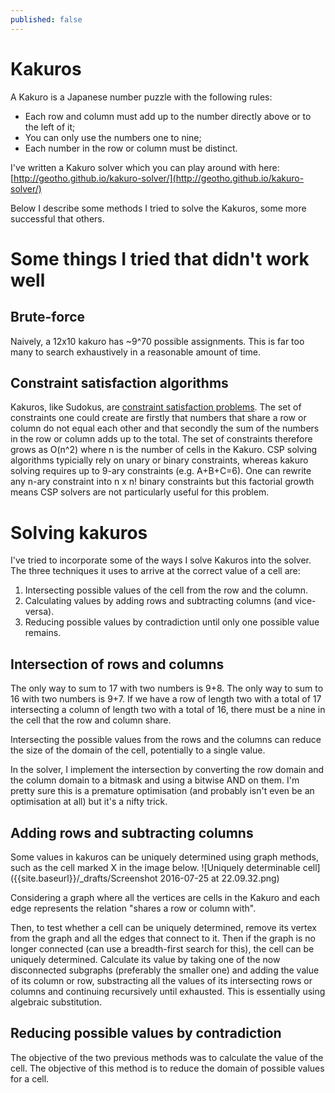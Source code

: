 ```yaml
---
published: false
---
```

# Kakuros

A Kakuro is a Japanese number puzzle with the following rules:
  - Each row and column must add up to the number directly above or to the left of it;
  - You can only use the numbers one to nine;
  - Each number in the row or column must be distinct.

I've written a Kakuro solver which you can play around with here: [http://geotho.github.io/kakuro-solver/](http://geotho.github.io/kakuro-solver/)

Below I describe some methods I tried to solve the Kakuros, some more successful that others.

# Some things I tried that didn't work well

## Brute-force
Naively, a 12x10 kakuro has ~9^70 possible assignments. This is far too many to search exhaustively in a reasonable amount of time.

## Constraint satisfaction algorithms

Kakuros, like Sudokus, are [constraint satisfaction problems](https://en.wikipedia.org/wiki/Constraint_satisfaction_problem). The set of constraints one could create are firstly that numbers that share a row or column do not equal each other and that secondly the sum of the numbers in the row or column adds up to the total. The set of constraints therefore grows as O(n^2) where n is the number of cells in the Kakuro. CSP solving algorithms typicially rely on unary or binary constraints, whereas kakuro solving requires up to 9-ary constraints (e.g. A+B+C=6). One can rewrite any n-ary constraint into n x n! binary constraints but this factorial growth means CSP solvers are not particularly useful for this problem.

# Solving kakuros

I've tried to incorporate some of the ways I solve Kakuros into the solver. The three techniques it uses to arrive at the correct value of a cell are:
  1. Intersecting possible values of the cell from the row and the column.
  2. Calculating values by adding rows and subtracting columns (and vice-versa).
  3. Reducing possible values by contradiction until only one possible value remains.

## Intersection of rows and columns

The only way to sum to 17 with two numbers is 9+8. The only way to sum to 16 with two numbers is 9+7. If we have a row of length two with a total of 17 intersecting a column of length two with a total of 16, there must be a nine in the cell that the row and column share.

Intersecting the possible values from the rows and the columns can reduce the size of the domain of the cell, potentially to a single value.

In the solver, I implement the intersection by converting the row domain and the column domain to a bitmask and using a bitwise AND on them. I'm pretty sure this is a premature optimisation (and probably isn't even be an optimisation at all) but it's a nifty trick.

## Adding rows and subtracting columns

Some values in kakuros can be uniquely determined using graph methods, such as the cell marked X in the image below.
![Uniquely determinable cell]({{site.baseurl}}/_drafts/Screenshot 2016-07-25 at 22.09.32.png)

Considering a graph where all the vertices are cells in the Kakuro and each edge represents the relation "shares a row or column with". 

Then, to test whether a cell can be uniquely determined, remove its vertex from the graph and all the edges that connect to it. Then if the graph is no longer connected (can use a breadth-first search for this), the cell can be uniquely determined. Calculate its value by taking one of the now disconnected subgraphs (preferably the smaller one) and adding the value of its column or row, substracting all the values of its intersecting rows or columns and continuing recursively until exhausted. This is essentially using algebraic substitution.

## Reducing possible values by contradiction

The objective of the two previous methods was to calculate the value of the cell. The objective of this method is to reduce the domain of possible values for a cell.
